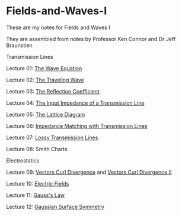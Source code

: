 # Fields-and-Waves-I

These are my notes for Fields and Waves I

They are assembled from notes by Professor Ken Connor and Dr Jeff Braunstien

Transmission Lines

Lecture 01: [The Wave Equation](Fields-and-Waves-I-Lecture-Notes/Lecture_01_The_Wave_Equation.pdf)

Lecture 02: [The Traveling Wave](Fields-and-Waves-I-Lecture-Notes/Fields_and_Waves_I_Lecture_02_The_Traveling_Wave.pdf)

Lecture 03: [The Reflection Coefficient](Fields-and-Waves-I-Lecture-Notes/Fields_and_Waves_I_Lecture_03_The_Reflection_Coefficient.pdf)

Lecture 04: [The Input Impedance of a Transmission Line](Fields-and-Waves-I-Lecture-Notes/Fields_and_Waves_I_Lecture_04_The_Input_Impedance_of_a_Transmission_Line.pdf)

Lecture 05: [The Lattice Diagram](Fields-and-Waves-I-Lecture-Notes/Fields_and_Waves_I_Lecture_05_The_Lattice_Diagram.pdf)

Lecture 06: [Impedance Matching with Transmission Lines](Fields-and-Waves-I-Lecture-Notes/Fields_and_Waves_I_Lecture_06_Impedance_Matching_with_Transmission_Lines.pdf)

Lecture 07: [Lossy Transmission Lines](Fields-and-Waves-I-Lecture-Notes/Fields_and_Waves_I_Lecture_07_Lossy_Transmission_Lines_Notes.pdf)

Lecture 08: Smith Charts

Electrostatics

Lecture 09: [Vectors Curl Divergence](Fields-and-Waves-I-Lecture-Notes/Fields_and_Waves_I_Lecture_09_Vectors_Curl_Divergence_Notes.pdf) and [Vectors Curl Divergence II](Fields-and-Waves-I-Lecture-Notes/Fields_and_Waves_I_Lecture_09_Vectors_Curl_Divergence_II_Notes.pdf)

Lecture 10: [Electric Fields](Fields-and-Waves-I-Lecture-Notes/Fields_and_Waves_I_Lecture_10_Electric_Fields_Notes.pdf)

Lecture 11: [Gauss's Law](Fields-and-Waves-I-Lecture-Notes/Fields_and_Waves_I_Lecture_11_Gauss's_Law_Notes.pdf)

Lecture 12: [Gaussian Surface Symmetry](Fields-and-Waves-I-Lecture-Notes/Fields_and_Waves_I_Lecture_12_Gaussian_Surface_Symmetry_Notes.pdf)








